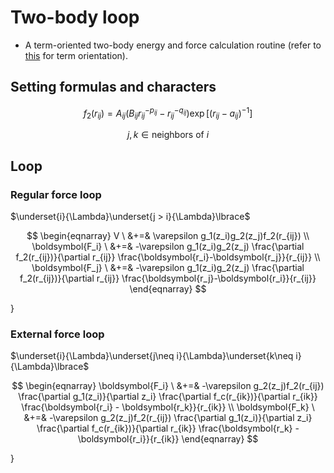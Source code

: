 # Two-body loop
- A term-oriented two-body energy and force calculation routine (refer to [this](https://www.watanabe-lab.jp/blog/archives/2328) for term orientation).
## Setting formulas and characters

$$f_2(r_{ij}) = A_{ij}(B_{ij}r_{ij}^{-p_{ij}}-r_{ij}^{-q_{ij}})\exp[(r_{ij}-a_{ij})^{-1}]$$

$$j,k \in \text{neighbors of } i $$

## Loop
### Regular force loop

$\underset{i}{\Lambda}\underset{j > i}{\Lambda}\lbrace$

$$
\begin{eqnarray}
V \ &+=& \varepsilon g_1(z_i)g_2(z_j)f_2(r_{ij}) \\
\boldsymbol{F_i} \ &+=&
    -\varepsilon g_1(z_i)g_2(z_j) 
    \frac{\partial f_2(r_{ij})}{\partial r_{ij}}
    \frac{\boldsymbol{r_i}-\boldsymbol{r_j}}{r_{ij}} \\
\boldsymbol{F_j} \ &+=&
    -\varepsilon g_1(z_i)g_2(z_j) 
    \frac{\partial f_2(r_{ij})}{\partial r_{ij}} 
    \frac{\boldsymbol{r_j}-\boldsymbol{r_i}}{r_{ij}}
\end{eqnarray}
$$

$\rbrace$

### External force loop

$\underset{i}{\Lambda}\underset{j\neq i}{\Lambda}\underset{k\neq i}{\Lambda}\lbrace$

$$
\begin{eqnarray}
\boldsymbol{F_i} \ &+=&
    -\varepsilon g_2(z_j)f_2(r_{ij})
    \frac{\partial g_1(z_i)}{\partial z_i}
    \frac{\partial f_c(r_{ik})}{\partial r_{ik}}
    \frac{\boldsymbol{r_i} - \boldsymbol{r_k}}{r_{ik}} \\
\boldsymbol{F_k} \ &+=&
    -\varepsilon g_2(z_j)f_2(r_{ij})
    \frac{\partial g_1(z_i)}{\partial z_i}
    \frac{\partial f_c(r_{ik})}{\partial r_{ik}}
    \frac{\boldsymbol{r_k} - \boldsymbol{r_i}}{r_{ik}}
\end{eqnarray}
$$

$\rbrace$
